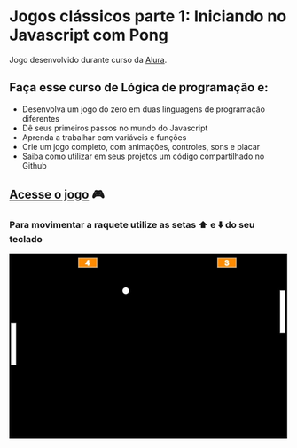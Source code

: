 # **Jogos clássicos parte 1: Iniciando no Javascript com Pong**

Jogo desenvolvido durante curso da [Alura](https://cursos.alura.com.br/course/pong-javascript).

## Faça esse curso de Lógica de programação e:

-   Desenvolva um jogo do zero em duas linguagens de programação diferentes
-   Dê seus primeiros passos no mundo do Javascript
-   Aprenda a trabalhar com variáveis e funções
-   Crie um jogo completo, com animações, controles, sons e placar
-   Saiba como utilizar em seus projetos um código compartilhado no Github

## [Acesse o jogo](https://maysafig.github.io/Jogo-Pong---Alura/) :video_game:

### Para movimentar a raquete utilize as setas :arrow_up: e :arrow_down: do seu teclado

![Image](https://github.com/Maysafig/Jogo-Pong---Alura/blob/main/pong.jpg?raw=true)
